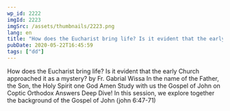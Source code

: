 ```yaml
---
wp_id: 2222
imgId: 2223
imgSrc: /assets/thumbnails/2223.png
lang: en
title: "How does the Eucharist bring life? Is it evident that the early Church approached it as a mystery?"
pubDate: 2020-05-22T16:45:59
tags: ["dd"]
---
```


<!-- page: 6 -->

<p>How does the Eucharist bring life? Is it evident that the early Church approached it as a mystery? by Fr. Gabrial Wissa In the name of the Father, the Son, the Holy Spirit one God Amen Study with us the Gospel of John on Coptic Orthodox Answers Deep Dive! In this session, we explore together the background of the Gospel of John (john 6:47-71)</p>
<p>&nbsp;</p>
